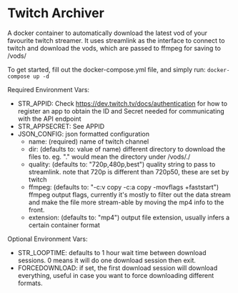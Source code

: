 # Twitch Archiver
A docker container to automatically download the latest vod of your favourite twitch streamer.
It uses streamlink as the interface to connect to twitch and download the vods, which are passed to ffmpeg for saving to /vods/

To get started, fill out the docker-compose.yml file, and simply run: `docker-compose up -d`

Required Environment Vars:
- STR_APPID: Check https://dev.twitch.tv/docs/authentication for how to register an app to obtain the ID and Secret needed for communicating with the API endpoint
- STR_APPSECRET: See APPID
- JSON_CONFIG: json formatted configuration
  - name: (required) name of twitch channel
  - dir: (defaults to: value of name) different directory to download the files to. eg. "." would mean the directory under /vods/./
  - quality: (defaults to: "720p,480p,best") quality string to pass to streamlink. note that 720p is different than 720p50, these are set by twitch
  - ffmpeg: (defaults to: "-c:v copy -c:a copy -movflags +faststart") ffmpeg output flags, currently it's mostly to filter out the data stream and make the file more stream-able by moving the mp4 info to the front.
  - extension: (defaults to: "mp4") output file extension, usually infers a certain container format

Optional Environment Vars:
- STR_LOOPTIME: defaults to 1 hour wait time between download sessions. 0 means it will do one download session then exit.
- FORCEDOWNLOAD: if set, the first download session will download everything, useful in case you want to force downloading different formats.
